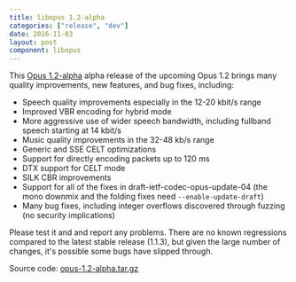 ```yaml
---
title: libopus 1.2-alpha
categories: ["release", "dev"]
date: 2016-11-03
layout: post
component: libopus
---
```


This [Opus 1.2-alpha](http://downloads.xiph.org/releases/opus/opus-1.2-alpha.tar.gz) alpha release
of the upcoming Opus 1.2 brings many quality improvements, new features, and bug fixes, including:
- Speech quality improvements especially in the 12-20 kbit/s range
- Improved VBR encoding for hybrid mode
- More aggressive use of wider speech bandwidth, including fullband speech starting at 14 kbit/s
- Music quality improvements in the 32-48 kb/s range
- Generic and SSE CELT optimizations
- Support for directly encoding packets up to 120 ms
- DTX support for CELT mode
- SILK CBR improvements
- Support for all of the fixes in draft-ietf-codec-opus-update-04 (the mono downmix and the folding fixes need `--enable-update-draft`)
- Many bug fixes, including integer overflows discovered through fuzzing (no security implications)

Please test it and and report any problems. There are no known regressions compared to the
latest stable release (1.1.3), but given the large number of changes, it's possible some bugs have
slipped through.

Source code: [opus-1.2-alpha.tar.gz](http://downloads.xiph.org/releases/opus/opus-1.2-alpha.tar.gz)
